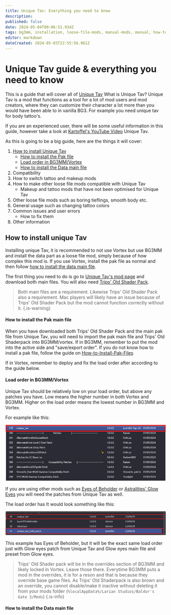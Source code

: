 ```yaml
---
title: Unique Tav: Everything you need to know
description: 
published: false
date: 2024-05-04T00:06:51.934Z
tags: bg3mm, installation, loose-file-mods, manual-mods, manual, how-to, unique-tav, loose-file, loose
editor: markdown
dateCreated: 2024-05-03T22:55:56.961Z
---
```


# Unique Tav guide & everything you need to know

This is a guide that will cover all of [Unique Tav](https://www.nexusmods.com/baldursgate3/mods/2754)
What is Unique Tav? Unique Tav is a mod that functions as a tool for a lot of mod users and mod creators, where they can customize their character a lot more than you would have been able to in vanilla BG3. For example you need unique tav for body tattoo's.

If you are an experienced user, there will be some useful information in this guide, however take a look at [Kartoffel's YouTube Video](https://www.youtube.com/watch?v=g67eTrz9fWg) Unique Tav.

As this is going to be a big guide, here are the things it will cover:
1. [How to install Unique Tav](#how-to-install-unique-tav)
	- [How to install the Pak file](#how-to-install-the-pak-main-file)
  	- [Load order in BG3MM/Vortex](#load-order-in-bg3mm/vortex)
  	- [How to install the Data main file](#how-to-install-the-data-main-file)
1. Compatibility 
1. How to switch tattoo and makeup mods 
1. How to make other loose file mods compatible with Unique Tav 
	- Makeup and tattoo mods that have not been optimised for Unique Tav 
1. Other loose file mods such as boring tieflings, smooth body etc. 
1. General usage such as changing tattoo colors
1. Common issues and user errors 
	- How to fix them 
1. Other information


## How to install unique Tav

Installing unique Tav, it is recommended to not use Vortex but use BG3MM and install the data part as a loose file mod, simply because of how complex this mod is. If you use Vortex, install the pak file as normal and then follow [how to install the data main file](#how-to-install-the-data-main-file-in-unique-tav).

The first thing you need to do is go to [Unique Tav's mod page](https://www.nexusmods.com/baldursgate3/mods/2754) and download both main files.
You will also need [Trips' Old Shader Pack](https://www.nexusmods.com/baldursgate3/mods/4752).

> Both main files are a requirement. 
> Likewise Trips' Old Shader Pack also a requirement. 
> Mac players will likely have an issue because of Trips' Old Shader Pack but the mod cannot function correctly without it. 
{.is-warning}

#### How to install the Pak main file

When you have downloaded both Trips' Old Shader Pack and the main pak file from Unique Tav, you will need to import the pak main file and Trips' Old Shaderpack into BG3MM/vortex.
If in BG3MM, remember to put the mod into the active side and "save/export order". 
If you do not know how to install a pak file, follow the guide on [How-to-Install-Pak-Files](/Tutorials/Mod-Use/How-to-Install-Pak-Files)

If in Vortex, remember to deploy and fix the load order after according to the guide below.

#### Load order in BG3MM/Vortex

Unique Tav should be relatively low on your load order, but above any patches you have.
Low means the higher number in both Vortex and BG3MM. 
Higher on the load order means the lowest number in BG3MM and Vortex.

For example like this: 

![uniquetavloadorder.png](/tutorials/unique_tav/uniquetavloadorder.png)

If you are using other mods such as [Eyes of Beholder](https://www.nexusmods.com/baldursgate3/mods/315) or [Astralities' Glow Eyes](https://www.nexusmods.com/baldursgate3/mods/4964) you will need the patches from Unique Tav as well.



The load order has It would look something like this: 

![eyesofbeholder.png](/tutorials/unique_tav/eyesofbeholder.png)

This example has Eyes of Beholder, but it will be the exact same load order just with Glow eyes patch from Unique Tav and Glow eyes main file and preset from Glow eyes. 

> Trips' Old Shader pack will be in the overrides section of BG3MM and likely locked in Vortex. 
> Leave those there. Everytime BG3MM puts a mod in the overrides, it is for a reson and that is because they override base game files. 
> As Trips' Old Shaderpack is also brown and an override, you cannot disable/make it inactive without deleting it from your mods folder (`%localAppData%/Larian Studios/Baldur's Gate 3/Mods`)
{.is-info}


#### How to install the Data main file
  
